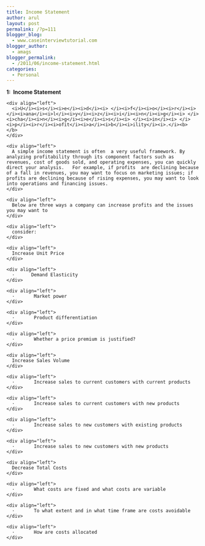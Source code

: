 ```yaml
---
title: Income Statement
author: arul
layout: post
permalink: /?p=111
blogger_blog:
  - www.caseinterviewtutorial.com
blogger_author:
  - amags
blogger_permalink:
  - /2011/06/income-statement.html
categories:
  - Personal
---
```

<div>
  <div>
    <div align="left">
      <b>1</b><b>:</b><b>  </b><b>I</b><b>n</b><b>c</b><b>o</b><b>m</b><b>e</b><b> S</b><b>t</b><b>a</b><b>t</b><b>e</b><b>m</b><b>e</b><b>n</b><b>t</b><b> </b>
    </div>
    
    <div align="left">
      <i>U</i><i>s</i><i>e</i><i>d</i><i> </i><i>f</i><i>o</i><i>r</i><i> </i><i>ana</i><i>l</i><i>y</i><i>z</i><i>i</i><i>n</i><i>g</i><i> </i><i>cha</i><i>n</i><i>g</i><i>e</i><i>s</i><i> </i><i>in</i><i> </i><i>p</i><i>r</i><i>ofit</i><i>a</i><i>b</i><i>ility</i><i>.</i><b> </b>
    </div>
    
    <div align="left">
      A simple income statement is often  a very useful framework. By analyzing profitability through its component factors such as revenues, cost of goods sold, and operating expenses, you can quickly direct your analysis.   For example, if profits  are declining because of a fall in revenues, you may want to focus on marketing issues; if profits are declining because of rising expenses, you may want to look into operations and financing issues.
    </div>
    
    <div align="left">
      Below are three ways a company can increase profits and the issues you may want to
    </div>
    
    <div align="left">
      consider:
    </div>
    
    <div align="left">
      Increase Unit Price
    </div>
    
    <div align="left">
      ·      Demand Elasticity 
    </div>
    
    <div align="left">
      ·       Market power
    </div>
    
    <div align="left">
      ·       Product differentiation
    </div>
    
    <div align="left">
      ·       Whether a price premium is justified?
    </div>
    
    <div align="left">
      Increase Sales Volume
    </div>
    
    <div align="left">
      ·       Increase sales to current customers with current products
    </div>
    
    <div align="left">
      ·       Increase sales to current customers with new products
    </div>
    
    <div align="left">
      ·       Increase sales to new customers with existing products
    </div>
    
    <div align="left">
      ·       Increase sales to new customers with new products
    </div>
    
    <div align="left">
      Decrease Total Costs
    </div>
    
    <div align="left">
      ·       What costs are fixed and what costs are variable
    </div>
    
    <div align="left">
      ·       To what extent and in what time frame are costs avoidable
    </div>
    
    <div align="left">
      ·       How are costs allocated
    </div>
  </div>
</div>
